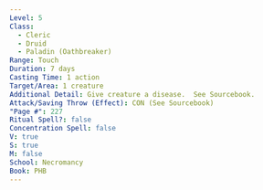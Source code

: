 ```yaml
---
Level: 5
Class:
  - Cleric
  - Druid
  - Paladin (Oathbreaker)
Range: Touch
Duration: 7 days
Casting Time: 1 action
Target/Area: 1 creature
Additional Detail: Give creature a disease.  See Sourcebook.
Attack/Saving Throw (Effect): CON (See Sourcebook)
"Page #": 227
Ritual Spell?: false
Concentration Spell: false
V: true
S: true
M: false
School: Necromancy
Book: PHB
---
```

